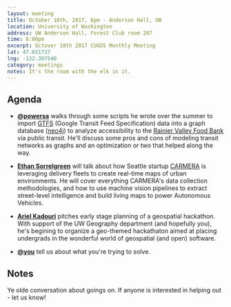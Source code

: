 ```yaml
---
layout: meeting
title: October 18th, 2017, 6pm - Anderson Hall, UW
location: University of Washington
address: UW Anderson Hall, Forest Club room 207
time: 6:00pm
excerpt: Octover 18th 2017 CUGOS Monthly Meeting
lat: 47.651737
lng: -122.307540
category: meetings
notes: It's the room with the elk in it.
---
```



## Agenda
- **[@powersa](https://github.com/powersa)** walks through some scripts he wrote over the summer to import [GTFS](https://developers.google.com/transit/gtfs/reference/) (Google Transit Feed Specification) data into a graph database ([neo4j](https://neo4j.com/)) to analyze accessibility to the [Rainier Valley Food Bank](http://www.rvfb.org/) via public transit. He'll discuss some pros and cons of modeling transit networks as graphs and an optimization or two that helped along the way.
- **[Ethan Sorrelgreen](https://www.linkedin.com/in/ethansorrelgreen/)** will talk about how Seattle startup [CARMERA](http://www.carmera.com/) is leveraging delivery fleets to create real-time maps of urban environments. He will cover everything CARMERA's data collection methodologies, and how to use machine vision pipelines to extract street-level intelligence and build living maps to power Autonomous Vehicles. 
- **[Ariel Kadouri](https://github.com/akadouri)** pitches early stage planning of a geospatial hackathon. With support of the UW Geography department (and hopefully you), he's begining to organize a geo-themed hackathaton aimed at placing undergrads in the wonderful world of geospatial (and open) software. 

- **[@you](http://cugos.org/people/)** tell us about what you're trying to solve.


## Notes

Ye olde conversation about goings on. If anyone is interested in helping out - let us know!
